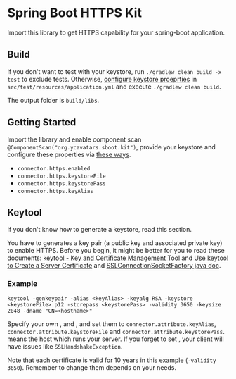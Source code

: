 Spring Boot HTTPS Kit
=====================

Import this library to get HTTPS capability for your spring-boot application.

Build
-----

If you don't want to test with your keystore, run `./gradlew clean build -x test` to exclude tests. Otherwise, [configure keystore proeprties](https://github.com/ycavatars/spring-boot-https-kit#getting-started) in `src/test/resources/application.yml` and execute `./gradlew clean build`. 

The output folder is `build/libs`.

Getting Started
---------------

Import the library and enable component scan `@ComponentScan("org.ycavatars.sboot.kit")`, provide your keystore and configure these properties via [these ways](http://docs.spring.io/spring-boot/docs/current-SNAPSHOT/reference/htmlsingle/#boot-features-external-config).

* `connector.https.enabled`
* `connector.https.keystoreFile`
* `connector.https.keystorePass`
* `connector.https.keyAlias`

Keytool
-------

If you don't know how to generate a keystore, read this section.

You have to generates a key pair (a public key and associated private key) to
enable HTTPS. Before you begin, it might be better for you to read these
documents: [keytool - Key and Certificate Management Tool](http://docs.oracle.com/javase/8/docs/technotes/tools/unix/keytool.html) 
and [Use keytool to Create a Server Certificate](http://docs.oracle.com/cd/E19798-01/821-1841/gjrgy/index.html) and [SSLConnectionSocketFactory java doc](https://hc.apache.org/httpcomponents-client-ga/httpclient/apidocs/org/apache/http/conn/ssl/SSLConnectionSocketFactory.html).

### Example

`
keytool -genkeypair -alias <keyAlias> -keyalg RSA -keystore <keystoreFile>.p12
-storepass <keystorePass> -validity 3650 -keysize 2048 -dname "CN=<hostname>"
`

Specify your own <keyAlias>, <keystoreFile> and <keystorePass>, and set them to
`connector.attribute.keyAlias`, `connector.attribute.keystoreFile` and
`connector.attribute.keystorePass`. <hostname> means the host which runs your
server. If you forget to set <hostname>, your client will have issues like
`SSLHandshakeException`.

Note that each certificate is valid for 10 years in this example
(`-validity 3650`). Remember to change them depends on your needs.
